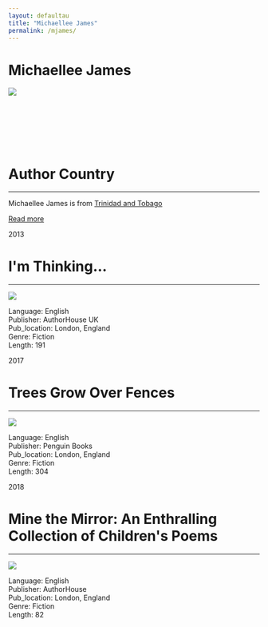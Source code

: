 ```yaml
---
layout: defaultau
title: "Michaellee James"
permalink: /mjames/
---
```

<!-- partial:index.partial.html -->
<div class="content">
    <h1>Michaellee James</h1>
    <div class="quote">
        <div><img src="https://scontent-mia3-2.xx.fbcdn.net/v/t39.30808-6/293154507_198397432516708_386178775158791160_n.jpg?_nc_cat=107&ccb=1-7&_nc_sid=09cbfe&_nc_ohc=uyjmfo_4KiwAX-4l1Xu&_nc_ht=scontent-mia3-2.xx&oh=00_AfA8MIS8rMn9LsLWeSxBPsJ7Un0edNEjC2_F0Q_LbNm5Yw&oe=639F3C8C" class="logo"></div>
    </div>
    <div class="timeline">
        <div style="padding-bottom:100px;"></div>
        <div class="block">
            <div class="date right"><p class="right">  </p></div>
            <div class="dot"></div>
            <div class="left first">
            <div class="author_country">
                <h1>Author Country</h1><hr>
          <div class="aclocation">  <p> Michaellee James is from <a href="{{ site.baseurl }}/3"> Trinidad and Tobago</a></p></div>
              <div class="acreadmore">  <a href="#" target="_blank">Read more</a></div>
            </div>
            </div>
        </div>
        <div class="block">
            <div class="date left"><p class="left">2013</p></div>
            <div class="dot"></div>
            <div class="right hide">
                <h1>I'm Thinking...</h1><hr>
                <p><img src="https://m.media-amazon.com/images/W/WEBP_402378-T2/images/I/51hDEVddAKL.jpg"></p>
                <p>Language: English <br/>
                Publisher: AuthorHouse UK<br/>
                Pub_location: London, England<br/>
                Genre: Fiction<br/>
                Length: 191</p>
            </div>
        </div>
        <div class="block">
            <div class="date right"><p class="right">2017</p></div>
            <div class="dot"></div>
            <div class="left hide">
                <h1>Trees Grow Over Fences</h1><hr>
                <p><img src="https://m.media-amazon.com/images/W/WEBP_402378-T2/images/I/61oshzEzeyL._SY291_BO1,204,203,200_QL40_FMwebp_.jpg"></p>
                <p>Language: English <br/>
                Publisher: Penguin Books<br/>
                Pub_location: London, England<br/>
                Genre: Fiction<br/>
                Length: 304</p>
            </div>
        </div>
        <div class="block">
            <div class="date left"><p class="leftt">2018</p></div>
            <div class="dot"></div>
            <div class="right hide">
                <h1>Mine the Mirror: An Enthralling Collection of Children's Poems</h1><hr>
                <p><img src="https://m.media-amazon.com/images/W/WEBP_402378-T2/images/I/51qpNMFDptL._SX311_BO1,204,203,200_.jpg"></p>
                <p>Language: English <br/>
                Publisher: AuthorHouse<br/>
                Pub_location: London, England<br/>
                Genre: Fiction<br/>
                Length: 82</p>
            </div>
        </div>
        <div style="padding-bottom:100px;"></div>
    </div>
</div>
  <!-- partial -->
<script src='https://cdnjs.cloudflare.com/ajax/libs/jquery/3.1.1/jquery.min.js'></script><script  src="{{ site.baseurl }}/assets/js/authorscript.js"></script>